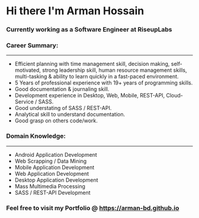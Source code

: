 # Hi there I'm Arman Hossain
### Currently working as a Software Engineer at RiseupLabs

### Career Summary:
------------------------------------------------------------
* Efficient planning with time management skill, decision making, self-motivated, 
  strong leadership skill, human resource management skills, 
  multi-tasking & ability to learn quickly in a fast-paced environment.
* 5 Years of professional experience with 19+ years of programming skills.
* Good documentation & journaling skill.
* Development experience in Desktop, Web, Mobile, REST-API, Cloud-Service / SASS.
* Good understating of SASS / REST-API.
* Analytical skill to understand documentation.
* Good grasp on others code/work.

### Domain Knowledge:
------------------------------------------------------------
* Android Application Development
* Web Scrapping / Data Mining
* Mobile Application Development
* Web Application Development
* Desktop Application Development
* Mass Multimedia Processing
* SASS / REST-API Development

### Feel free to visit my Portfolio @ https://arman-bd.github.io
